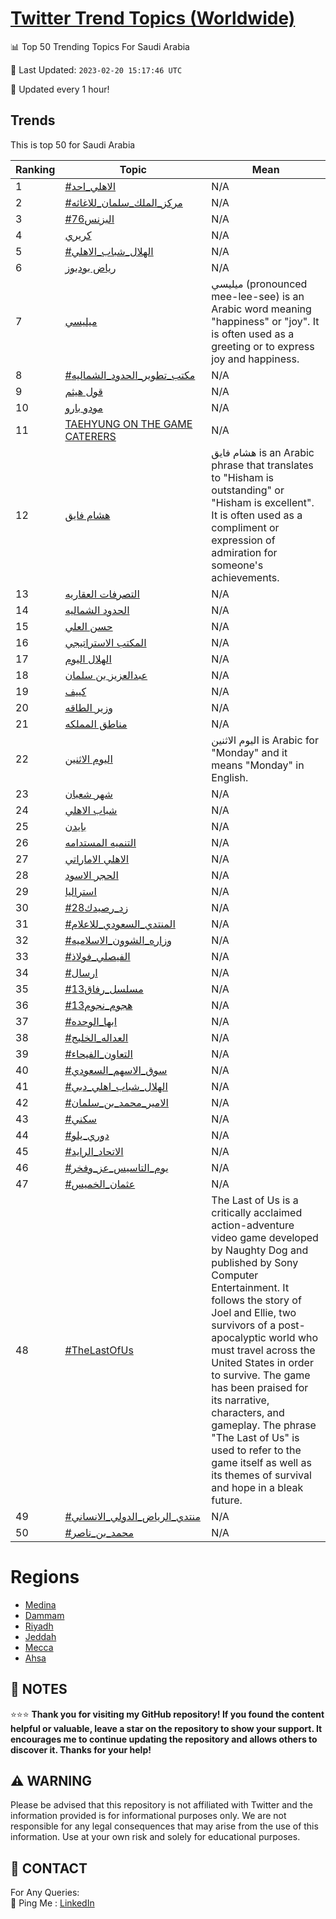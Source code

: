 [Twitter Trend Topics (Worldwide)](https://github.com/ErcinDedeoglu/Twitter-Trend-Topics)
==========


📊 Top 50 Trending Topics For Saudi Arabia

📆 Last Updated: `2023-02-20 15:17:46 UTC`

🔧 Updated every 1 hour!


## Trends

This is top 50 for Saudi Arabia

| Ranking | Topic | Mean |
| ------- | ------------ | ------------ |
| 1 | [#الاهلي_احد](http://twitter.com/search?q=%23%d8%a7%d9%84%d8%a7%d9%87%d9%84%d9%8a_%d8%a7%d8%ad%d8%af) | N/A |
| 2 | [#مركز_الملك_سلمان_للاغاثه](http://twitter.com/search?q=%23%d9%85%d8%b1%d9%83%d8%b2_%d8%a7%d9%84%d9%85%d9%84%d9%83_%d8%b3%d9%84%d9%85%d8%a7%d9%86_%d9%84%d9%84%d8%a7%d8%ba%d8%a7%d8%ab%d9%87) | N/A |
| 3 | [#البزنس76](http://twitter.com/search?q=%23%d8%a7%d9%84%d8%a8%d8%b2%d9%86%d8%b376) | N/A |
| 4 | [كريري](http://twitter.com/search?q=%d9%83%d8%b1%d9%8a%d8%b1%d9%8a) | N/A |
| 5 | [#الهلال_شباب_الاهلي](http://twitter.com/search?q=%23%d8%a7%d9%84%d9%87%d9%84%d8%a7%d9%84_%d8%b4%d8%a8%d8%a7%d8%a8_%d8%a7%d9%84%d8%a7%d9%87%d9%84%d9%8a) | N/A |
| 6 | [رياض بودبوز](http://twitter.com/search?q=%d8%b1%d9%8a%d8%a7%d8%b6+%d8%a8%d9%88%d8%af%d8%a8%d9%88%d8%b2) | N/A |
| 7 | [ميليسي](http://twitter.com/search?q=%d9%85%d9%8a%d9%84%d9%8a%d8%b3%d9%8a) | ميليسي (pronounced mee-lee-see) is an Arabic word meaning "happiness" or "joy". It is often used as a greeting or to express joy and happiness. |
| 8 | [#مكتب_تطوير_الحدود_الشماليه](http://twitter.com/search?q=%23%d9%85%d9%83%d8%aa%d8%a8_%d8%aa%d8%b7%d9%88%d9%8a%d8%b1_%d8%a7%d9%84%d8%ad%d8%af%d9%88%d8%af_%d8%a7%d9%84%d8%b4%d9%85%d8%a7%d9%84%d9%8a%d9%87) | N/A |
| 9 | [قول هيثم](http://twitter.com/search?q=%d9%82%d9%88%d9%84+%d9%87%d9%8a%d8%ab%d9%85) | N/A |
| 10 | [مودو بارو](http://twitter.com/search?q=%d9%85%d9%88%d8%af%d9%88+%d8%a8%d8%a7%d8%b1%d9%88) | N/A |
| 11 | [TAEHYUNG ON THE GAME CATERERS](http://twitter.com/search?q=TAEHYUNG+ON+THE+GAME+CATERERS) | N/A |
| 12 | [هشام فايق](http://twitter.com/search?q=%d9%87%d8%b4%d8%a7%d9%85+%d9%81%d8%a7%d9%8a%d9%82) | هشام فايق is an Arabic phrase that translates to "Hisham is outstanding" or "Hisham is excellent". It is often used as a compliment or expression of admiration for someone's achievements. |
| 13 | [التصرفات العقاريه](http://twitter.com/search?q=%d8%a7%d9%84%d8%aa%d8%b5%d8%b1%d9%81%d8%a7%d8%aa+%d8%a7%d9%84%d8%b9%d9%82%d8%a7%d8%b1%d9%8a%d9%87) | N/A |
| 14 | [الحدود الشماليه](http://twitter.com/search?q=%d8%a7%d9%84%d8%ad%d8%af%d9%88%d8%af+%d8%a7%d9%84%d8%b4%d9%85%d8%a7%d9%84%d9%8a%d9%87) | N/A |
| 15 | [حسن العلي](http://twitter.com/search?q=%d8%ad%d8%b3%d9%86+%d8%a7%d9%84%d8%b9%d9%84%d9%8a) | N/A |
| 16 | [المكتب الاستراتيجي](http://twitter.com/search?q=%d8%a7%d9%84%d9%85%d9%83%d8%aa%d8%a8+%d8%a7%d9%84%d8%a7%d8%b3%d8%aa%d8%b1%d8%a7%d8%aa%d9%8a%d8%ac%d9%8a) | N/A |
| 17 | [الهلال اليوم](http://twitter.com/search?q=%d8%a7%d9%84%d9%87%d9%84%d8%a7%d9%84+%d8%a7%d9%84%d9%8a%d9%88%d9%85) | N/A |
| 18 | [عبدالعزيز بن سلمان](http://twitter.com/search?q=%d8%b9%d8%a8%d8%af%d8%a7%d9%84%d8%b9%d8%b2%d9%8a%d8%b2+%d8%a8%d9%86+%d8%b3%d9%84%d9%85%d8%a7%d9%86) | N/A |
| 19 | [كييف](http://twitter.com/search?q=%d9%83%d9%8a%d9%8a%d9%81) | N/A |
| 20 | [وزير الطاقه](http://twitter.com/search?q=%d9%88%d8%b2%d9%8a%d8%b1+%d8%a7%d9%84%d8%b7%d8%a7%d9%82%d9%87) | N/A |
| 21 | [مناطق المملكه](http://twitter.com/search?q=%d9%85%d9%86%d8%a7%d8%b7%d9%82+%d8%a7%d9%84%d9%85%d9%85%d9%84%d9%83%d9%87) | N/A |
| 22 | [اليوم الاثنين](http://twitter.com/search?q=%d8%a7%d9%84%d9%8a%d9%88%d9%85+%d8%a7%d9%84%d8%a7%d8%ab%d9%86%d9%8a%d9%86) | اليوم الاثنين is Arabic for "Monday" and it means "Monday" in English. |
| 23 | [شهر شعبان](http://twitter.com/search?q=%d8%b4%d9%87%d8%b1+%d8%b4%d8%b9%d8%a8%d8%a7%d9%86) | N/A |
| 24 | [شباب الاهلي](http://twitter.com/search?q=%d8%b4%d8%a8%d8%a7%d8%a8+%d8%a7%d9%84%d8%a7%d9%87%d9%84%d9%8a) | N/A |
| 25 | [بايدن](http://twitter.com/search?q=%d8%a8%d8%a7%d9%8a%d8%af%d9%86) | N/A |
| 26 | [التنميه المستدامه](http://twitter.com/search?q=%d8%a7%d9%84%d8%aa%d9%86%d9%85%d9%8a%d9%87+%d8%a7%d9%84%d9%85%d8%b3%d8%aa%d8%af%d8%a7%d9%85%d9%87) | N/A |
| 27 | [الاهلي الاماراتي](http://twitter.com/search?q=%d8%a7%d9%84%d8%a7%d9%87%d9%84%d9%8a+%d8%a7%d9%84%d8%a7%d9%85%d8%a7%d8%b1%d8%a7%d8%aa%d9%8a) | N/A |
| 28 | [الحجر الاسود](http://twitter.com/search?q=%d8%a7%d9%84%d8%ad%d8%ac%d8%b1+%d8%a7%d9%84%d8%a7%d8%b3%d9%88%d8%af) | N/A |
| 29 | [استراليا](http://twitter.com/search?q=%d8%a7%d8%b3%d8%aa%d8%b1%d8%a7%d9%84%d9%8a%d8%a7) | N/A |
| 30 | [#زد_رصيدك28](http://twitter.com/search?q=%23%d8%b2%d8%af_%d8%b1%d8%b5%d9%8a%d8%af%d9%8328) | N/A |
| 31 | [#المنتدي_السعودي_للاعلام](http://twitter.com/search?q=%23%d8%a7%d9%84%d9%85%d9%86%d8%aa%d8%af%d9%8a_%d8%a7%d9%84%d8%b3%d8%b9%d9%88%d8%af%d9%8a_%d9%84%d9%84%d8%a7%d8%b9%d9%84%d8%a7%d9%85) | N/A |
| 32 | [#وزاره_الشوون_الاسلاميه](http://twitter.com/search?q=%23%d9%88%d8%b2%d8%a7%d8%b1%d9%87_%d8%a7%d9%84%d8%b4%d9%88%d9%88%d9%86_%d8%a7%d9%84%d8%a7%d8%b3%d9%84%d8%a7%d9%85%d9%8a%d9%87) | N/A |
| 33 | [#الفيصلي_فولاذ](http://twitter.com/search?q=%23%d8%a7%d9%84%d9%81%d9%8a%d8%b5%d9%84%d9%8a_%d9%81%d9%88%d9%84%d8%a7%d8%b0) | N/A |
| 34 | [#ارسال](http://twitter.com/search?q=%23%d8%a7%d8%b1%d8%b3%d8%a7%d9%84) | N/A |
| 35 | [#مسلسل_رفاق13](http://twitter.com/search?q=%23%d9%85%d8%b3%d9%84%d8%b3%d9%84_%d8%b1%d9%81%d8%a7%d9%8213) | N/A |
| 36 | [#هجوم_نجوم13](http://twitter.com/search?q=%23%d9%87%d8%ac%d9%88%d9%85_%d9%86%d8%ac%d9%88%d9%8513) | N/A |
| 37 | [#ابها_الوحده](http://twitter.com/search?q=%23%d8%a7%d8%a8%d9%87%d8%a7_%d8%a7%d9%84%d9%88%d8%ad%d8%af%d9%87) | N/A |
| 38 | [#العداله_الخليج](http://twitter.com/search?q=%23%d8%a7%d9%84%d8%b9%d8%af%d8%a7%d9%84%d9%87_%d8%a7%d9%84%d8%ae%d9%84%d9%8a%d8%ac) | N/A |
| 39 | [#التعاون_الفيحاء](http://twitter.com/search?q=%23%d8%a7%d9%84%d8%aa%d8%b9%d8%a7%d9%88%d9%86_%d8%a7%d9%84%d9%81%d9%8a%d8%ad%d8%a7%d8%a1) | N/A |
| 40 | [#سوق_الاسهم_السعودي](http://twitter.com/search?q=%23%d8%b3%d9%88%d9%82_%d8%a7%d9%84%d8%a7%d8%b3%d9%87%d9%85_%d8%a7%d9%84%d8%b3%d8%b9%d9%88%d8%af%d9%8a) | N/A |
| 41 | [#الهلال_شباب_اهلي_دبي](http://twitter.com/search?q=%23%d8%a7%d9%84%d9%87%d9%84%d8%a7%d9%84_%d8%b4%d8%a8%d8%a7%d8%a8_%d8%a7%d9%87%d9%84%d9%8a_%d8%af%d8%a8%d9%8a) | N/A |
| 42 | [#الامير_محمد_بن_سلمان](http://twitter.com/search?q=%23%d8%a7%d9%84%d8%a7%d9%85%d9%8a%d8%b1_%d9%85%d8%ad%d9%85%d8%af_%d8%a8%d9%86_%d8%b3%d9%84%d9%85%d8%a7%d9%86) | N/A |
| 43 | [#سكني](http://twitter.com/search?q=%23%d8%b3%d9%83%d9%86%d9%8a) | N/A |
| 44 | [#دوري_يلو](http://twitter.com/search?q=%23%d8%af%d9%88%d8%b1%d9%8a_%d9%8a%d9%84%d9%88) | N/A |
| 45 | [#الاتحاد_الرايد](http://twitter.com/search?q=%23%d8%a7%d9%84%d8%a7%d8%aa%d8%ad%d8%a7%d8%af_%d8%a7%d9%84%d8%b1%d8%a7%d9%8a%d8%af) | N/A |
| 46 | [#يوم_التاسيس_عز_وفخر](http://twitter.com/search?q=%23%d9%8a%d9%88%d9%85_%d8%a7%d9%84%d8%aa%d8%a7%d8%b3%d9%8a%d8%b3_%d8%b9%d8%b2_%d9%88%d9%81%d8%ae%d8%b1) | N/A |
| 47 | [#عثمان_الخميس](http://twitter.com/search?q=%23%d8%b9%d8%ab%d9%85%d8%a7%d9%86_%d8%a7%d9%84%d8%ae%d9%85%d9%8a%d8%b3) | N/A |
| 48 | [#TheLastOfUs](http://twitter.com/search?q=%23TheLastOfUs) | The Last of Us is a critically acclaimed action-adventure video game developed by Naughty Dog and published by Sony Computer Entertainment. It follows the story of Joel and Ellie, two survivors of a post-apocalyptic world who must travel across the United States in order to survive. The game has been praised for its narrative, characters, and gameplay. The phrase "The Last of Us" is used to refer to the game itself as well as its themes of survival and hope in a bleak future. |
| 49 | [#منتدي_الرياض_الدولي_الانساني](http://twitter.com/search?q=%23%d9%85%d9%86%d8%aa%d8%af%d9%8a_%d8%a7%d9%84%d8%b1%d9%8a%d8%a7%d8%b6_%d8%a7%d9%84%d8%af%d9%88%d9%84%d9%8a_%d8%a7%d9%84%d8%a7%d9%86%d8%b3%d8%a7%d9%86%d9%8a) | N/A |
| 50 | [#محمد_بن_ناصر](http://twitter.com/search?q=%23%d9%85%d8%ad%d9%85%d8%af_%d8%a8%d9%86_%d9%86%d8%a7%d8%b5%d8%b1) | N/A |



# Regions

* [Medina](</Saudi Arabia/Medina.md>)
* [Dammam](</Saudi Arabia/Dammam.md>)
* [Riyadh](</Saudi Arabia/Riyadh.md>)
* [Jeddah](</Saudi Arabia/Jeddah.md>)
* [Mecca](</Saudi Arabia/Mecca.md>)
* [Ahsa](</Saudi Arabia/Ahsa.md>)



## 📝 NOTES

⭐⭐⭐ **Thank you for visiting my GitHub repository! If you found the content helpful or valuable, leave a star on the repository to show your support. It encourages me to continue updating the repository and allows others to discover it. Thanks for your help!**


## ⚠️ WARNING

Please be advised that this repository is not affiliated with Twitter and the information provided is for informational purposes only. We are not responsible for any legal consequences that may arise from the use of this information. Use at your own risk and solely for educational purposes.


## 📨 CONTACT

 For Any Queries:  
            🏓 Ping Me : [LinkedIn](https://www.linkedin.com/in/ercindedeoglu/)
